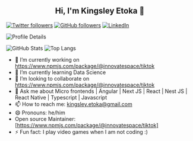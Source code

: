 <h2 align="center">Hi, I'm Kingsley Etoka 👋</h2>

[![Twitter followers](https://img.shields.io/twitter/follow/sleez_daemon?style=social)](https://x.com/sleez_daemon)
[![GitHub followers](https://img.shields.io/github/followers/sleez007?style=social)](https://github.com/sleez007)
[![LinkedIn](https://img.shields.io/badge/LinkedIn-Profile-blue?logo=linkedin)](https://www.linkedin.com/in/kingsley-etoka-759609101/)






![Profile Details](https://github-profile-summary-cards.vercel.app/api/cards/profile-details?username=sleez007&theme=solarized_dark&v=1)

![GitHub Stats](https://github-readme-stats.vercel.app/api?username=sleez007&show_icons=true&count_private=true&theme=solarized-dark&hide_title=true&hide_rank=true&v=1) ![Top Langs](https://github-readme-stats.vercel.app/api/top-langs/?username=sleez007&layout=compact&theme=solarized-dark&v=1)



- 🔭 I’m currently working on https://www.npmjs.com/package/@innovatespace/tiktok
- 🌱 I’m currently learning Data Science
- 👯 I’m looking to collaborate on https://www.npmjs.com/package/@innovatespace/tiktok
- 💬 Ask me about Micro frontends | Angular | Next JS | React | Nest JS | React Native | Typescript |  Javascript 
- 📫 How to reach me: kingsley.etoka@gmail.com
- 😄 Pronouns: he/him
- Open source Maintainer:  [https://www.npmjs.com/package/@innovatespace/tiktok]
- ⚡ Fun fact: I play video games when I am not coding :) 
